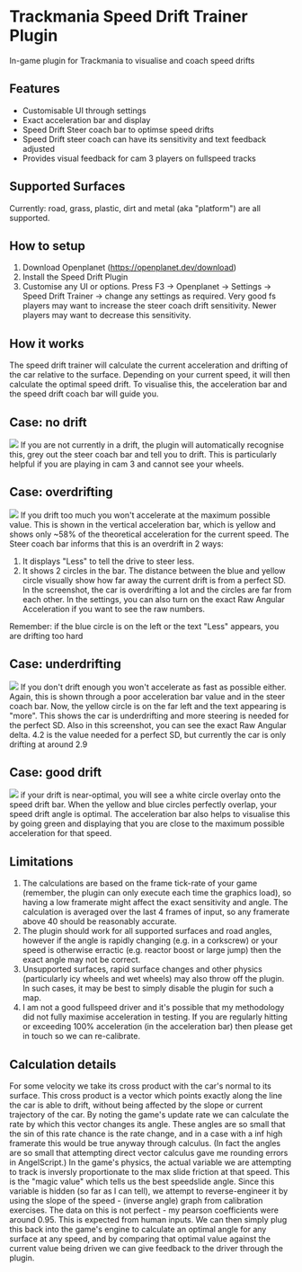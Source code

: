 # Trackmania Speed Drift Trainer Plugin
 In-game plugin for Trackmania to visualise and coach speed drifts

## Features
* Customisable UI through settings
* Exact acceleration bar and display
* Speed Drift Steer coach bar to optimse speed drifts
* Speed Drift steer coach can have its sensitivity and text feedback adjusted
* Provides visual feedback for cam 3 players on fullspeed tracks

## Supported Surfaces
Currently: road, grass, plastic, dirt and metal (aka "platform") are all supported.

## How to setup
1. Download Openplanet (https://openplanet.dev/download)
2. Install the Speed Drift Plugin
3. Customise any UI or options. Press F3 -> Openplanet -> Settings -> Speed Drift Trainer -> change any settings as required.
Very good fs players may want to increase the steer coach drift sensitivity. Newer players may want to decrease this sensitivity.

## How it works
The speed drift trainer will calculate the current acceleration and drifting of the car relative to the surface.
Depending on your current speed, it will then calculate the optimal speed drift.
To visualise this, the acceleration bar and the speed drift coach bar will guide you.

## Case: no drift
![](screenshots/no%20drift.PNG)
If you are not currently in a drift, the plugin will automatically recognise this, grey out the steer coach bar and tell you to drift.
This is particularly helpful if you are playing in cam 3 and cannot see your wheels.

## Case: overdrifting
![](screenshots/overdrifting.PNG)
If you drift too much you won't accelerate at the maximum possible value.
This is shown in the vertical acceleration bar, which is yellow and shows only ~58% of the theoretical acceleration for the current speed.
The Steer coach bar informs that this is an overdrift in 2 ways:
1. It displays "Less" to tell the drive to steer less.
2. It shows 2 circles in the bar. The distance between the blue and yellow circle visually show how far away the current drift is from a perfect SD. In the screenshot, the car is overdrifting a lot and the circles are far from each other.
In the settings, you can also turn on the exact Raw Angular Acceleration if you want to see the raw numbers.

Remember: if the blue circle is on the left or the text "Less" appears, you are drifting too hard

## Case: underdrifting
![](screenshots/underdrifting.PNG)
If you don't drift enough you won't accelerate as fast as possible either.
Again, this is shown through a poor acceleration bar value and in the steer coach bar.
Now, the yellow circle is on the far left and the text appearing is "more". This shows the car is underdrifting and more steering is needed for the perfect SD.
Also in this screenshot, you can see the exact Raw Angular delta. 4.2 is the value needed for a perfect SD, but currently the car is only drifting at around 2.9

## Case: good drift
![](screenshots/good%20drift.PNG)
if your drift is near-optimal, you will see a white circle overlay onto the speed drift bar. When the yellow and blue circles perfectly overlap, your speed drift angle is optimal.
The acceleration bar also helps to visualise this by going green and displaying that you are close to the maximum possible acceleration for that speed.

## Limitations
1. The calculations are based on the frame tick-rate of your game (remember, the plugin can only execute each time the graphics load), so having a low framerate might affect the exact sensitivity and angle. The calculation is averaged over the last 4 frames of input, so any framerate above 40 should be reasonably accurate.
2. The plugin should work for all supported surfaces and road angles, however if the angle is rapidly changing (e.g. in a corkscrew) or your speed is otherwise erractic (e.g. reactor boost or large jump) then the exact angle may not be correct.
3. Unsupported surfaces, rapid surface changes and other physics (particularly icy wheels and wet wheels) may also throw off the plugin. In such cases, it may be best to simply disable the plugin for such a map.
4. I am not a good fullspeed driver and it's possible that my methodology did not fully maximise acceleration in testing. If you are regularly hitting or exceeding 100% acceleration (in the acceleration bar) then please get in touch so we can re-calibrate.

## Calculation details
For some velocity we take its cross product with the car's normal to its surface. This cross product is a vector which points exactly along the line the car is able to drift, without being affected by the slope or current trajectory of the car.
By noting the game's update rate we can calculate the rate by which this vector changes its angle. These angles are so small that the sin of this rate chance is the rate change, and in a case with a inf high framerate this would be true anyway through calculus. (In fact the angles are so small that attempting direct vector calculus gave me rounding errors in AngelScript.)
In the game's physics, the actual variable we are attempting to track is inversly proportionate to the max slide friction at that speed. This is the "magic value" which tells us the best speedslide angle.
Since this variable is hidden (so far as I can tell), we attempt to reverse-engineer it by using the slope of the speed - (inverse angle) graph from calibration exercises. The data on this is not perfect - my pearson coefficients were around 0.95. This is expected from human inputs.
We can then simply plug this back into the game's engine to calculate an optimal angle for any surface at any speed, and by comparing that optimal value against the current value being driven we can give feedback to the driver through the plugin.

